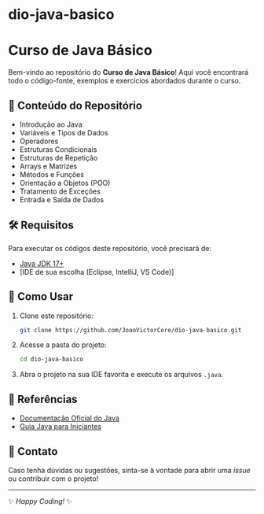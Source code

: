 # dio-java-basico
# Curso de Java Básico

Bem-vindo ao repositório do **Curso de Java Básico**! Aqui você encontrará todo o código-fonte, exemplos e exercícios abordados durante o curso.

## 📌 Conteúdo do Repositório

- Introdução ao Java
- Variáveis e Tipos de Dados
- Operadores
- Estruturas Condicionais
- Estruturas de Repetição
- Arrays e Matrizes
- Métodos e Funções
- Orientação a Objetos (POO)
- Tratamento de Exceções
- Entrada e Saída de Dados

## 🛠 Requisitos
Para executar os códigos deste repositório, você precisará de:

- [Java JDK 17+](https://www.oracle.com/java/technologies/javase-downloads.html)
- [IDE de sua escolha (Eclipse, IntelliJ, VS Code)]

## 🚀 Como Usar
1. Clone este repositório:
   ```sh
   git clone https://github.com/JoaoVictorCore/dio-java-basico.git
   ```
2. Acesse a pasta do projeto:
   ```sh
   cd dio-java-basico
   ```
3. Abra o projeto na sua IDE favorita e execute os arquivos `.java`.

## 📖 Referências
- [Documentação Oficial do Java](https://docs.oracle.com/en/java/)
- [Guia Java para Iniciantes](https://www.w3schools.com/java/)

## 📩 Contato
Caso tenha dúvidas ou sugestões, sinta-se à vontade para abrir uma _issue_ ou contribuir com o projeto!

---
✨ _Happy Coding!_ ✨

